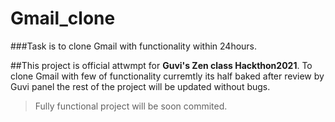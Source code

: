 # Gmail_clone
###Task is to clone Gmail with functionality within 24hours. 

##This project is official attwmpt for **Guvi's Zen class Hackthon2021**. 
To clone Gmail with few of functionality curremtly its half baked after review by Guvi panel the rest of the project will be updated without bugs.

>Fully functional project will be soon commited. 
